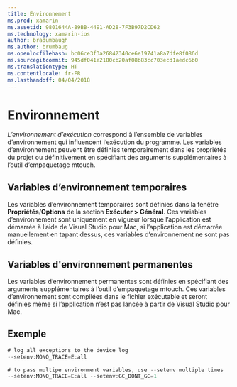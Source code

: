 ```yaml
---
title: Environnement
ms.prod: xamarin
ms.assetid: 9801644A-89BB-4491-AD28-7F3B97D2CD62
ms.technology: xamarin-ios
author: bradumbaugh
ms.author: brumbaug
ms.openlocfilehash: bc06ce3f3a26842340ce6e19741a8a7dfe8f086d
ms.sourcegitcommit: 945df041e2180cb20af08b83cc703ecd1aedc6b0
ms.translationtype: HT
ms.contentlocale: fr-FR
ms.lasthandoff: 04/04/2018
---
```

# <a name="environment"></a>Environnement

*L’environnement d’exécution* correspond à l’ensemble de variables d’environnement qui influencent l’exécution du programme. Les variables d’environnement peuvent être définies temporairement dans les propriétés du projet ou définitivement en spécifiant des arguments supplémentaires à l’outil d’empaquetage mtouch.

## <a name="temporary-environment-variables"></a>Variables d’environnement temporaires

Les variables d’environnement temporaires sont définies dans la fenêtre **Propriétés**/**Options** de la section **Exécuter > Général**. Ces variables d’environnement sont uniquement en vigueur lorsque l’application est démarrée à l’aide de Visual Studio pour Mac, si l’application est démarrée manuellement en tapant dessus, ces variables d’environnement ne sont pas définies.

## <a name="permanent-environment-variables"></a>Variables d'environnement permanentes

Les variables d’environnement permanentes sont définies en spécifiant des arguments supplémentaires à l’outil d’empaquetage mtouch. Ces variables d’environnement sont compilées dans le fichier exécutable et seront définies même si l’application n’est pas lancée à partir de Visual Studio pour Mac.

## <a name="example"></a>Exemple

```csharp
# log all exceptions to the device log
--setenv:MONO_TRACE=E:all

# to pass multipe environment variables, use --setenv multiple times
--setenv:MONO_TRACE=E:all --setenv:GC_DONT_GC=1
```

